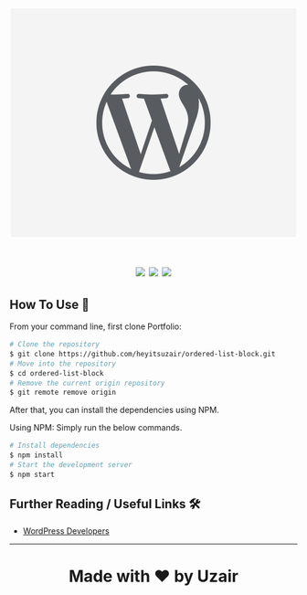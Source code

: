 <div align="center">
<img src="wordpresslogo.png" alt="WordPress"/>
<br/>
  <h1>
  <img src="https://img.shields.io/badge/WordPress-000000?style=for-the-badge&logo=wordpress&logoColor=white">
  <img src="https://img.shields.io/badge/JavaScript-F0DB4F?style=for-the-badge&logo=javascript&logoColor=black">
  <img src="https://img.shields.io/badge/PHP-484C89?style=for-the-badge&logo=php&logoColor=white">
  </h1>
</div>

## How To Use 🔧

From your command line, first clone Portfolio:

```bash
# Clone the repository
$ git clone https://github.com/heyitsuzair/ordered-list-block.git
# Move into the repository
$ cd ordered-list-block
# Remove the current origin repository
$ git remote remove origin
```

After that, you can install the dependencies using NPM.

Using NPM: Simply run the below commands.

```bash
# Install dependencies
$ npm install
# Start the development server
$ npm start
```


## Further Reading / Useful Links 🛠️

-   [WordPress Developers](https://developer.wordpress.org/block-editor/getting-started/create-block/)

<hr/>
<div align="center">
 <h1>Made with ♥ by Uzair</h1>
</div>
